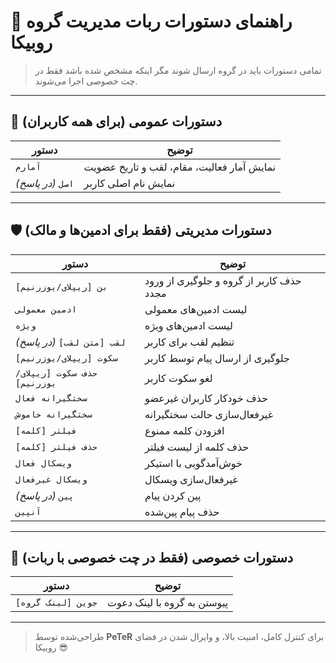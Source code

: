 # 📖 راهنمای دستورات ربات مدیریت گروه روبیکا

> تمامی دستورات باید در گروه ارسال شوند مگر اینکه مشخص شده باشد فقط در چت خصوصی اجرا می‌شوند.

---

## 🤖 دستورات عمومی (برای همه کاربران)

| دستور | توضیح |
|-------|-------|
| `آمارم` | نمایش آمار فعالیت، مقام، لقب و تاریخ عضویت |
| `اصل` *(در پاسخ)* | نمایش نام اصلی کاربر |

---

## 🛡️ دستورات مدیریتی (فقط برای ادمین‌ها و مالک)

| دستور | توضیح |
|-------|-------|
| `بن [ریپلای/یوزرنیم]` | حذف کاربر از گروه و جلوگیری از ورود مجدد |
| `ادمین معمولی` | لیست ادمین‌های معمولی |
| `ویژه` | لیست ادمین‌های ویژه |
| `لقب [متن لقب]` *(در پاسخ)* | تنظیم لقب برای کاربر |
| `سکوت [ریپلای/یوزرنیم]` | جلوگیری از ارسال پیام توسط کاربر |
| `حذف سکوت [ریپلای/یوزرنیم]` | لغو سکوت کاربر |
| `سختگیرانه فعال` | حذف خودکار کاربران غیرعضو |
| `سختگیرانه خاموش` | غیرفعال‌سازی حالت سختگیرانه |
| `فیلتر [کلمه]` | افزودن کلمه ممنوع |
| `حذف فیلتر [کلمه]` | حذف کلمه از لیست فیلتر |
| `ویسکال فعال` | خوش‌آمدگویی با استیکر |
| `ویسکال غیرفعال` | غیرفعال‌سازی ویسکال |
| `پین` *(در پاسخ)* | پین کردن پیام |
| `آنپین` | حذف پیام پین‌شده |

---

## 🔗 دستورات خصوصی (فقط در چت خصوصی با ربات)

| دستور | توضیح |
|-------|-------|
| `جوین [لینک گروه]` | پیوستن به گروه با لینک دعوت |

---

> طراحی‌شده توسط **PeTeR** برای کنترل کامل، امنیت بالا، و وایرال شدن در فضای روبیکا 😎
